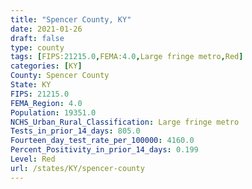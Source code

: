 ```yaml
---
title: "Spencer County, KY"
date: 2021-01-26
draft: false
type: county
tags: [FIPS:21215.0,FEMA:4.0,Large fringe metro,Red]
categories: [KY]
County: Spencer County
State: KY
FIPS: 21215.0
FEMA_Region: 4.0
Population: 19351.0
NCHS_Urban_Rural_Classification: Large fringe metro
Tests_in_prior_14_days: 805.0
Fourteen_day_test_rate_per_100000: 4160.0
Percent_Positivity_in_prior_14_days: 0.199
Level: Red
url: /states/KY/spencer-county
---
```



